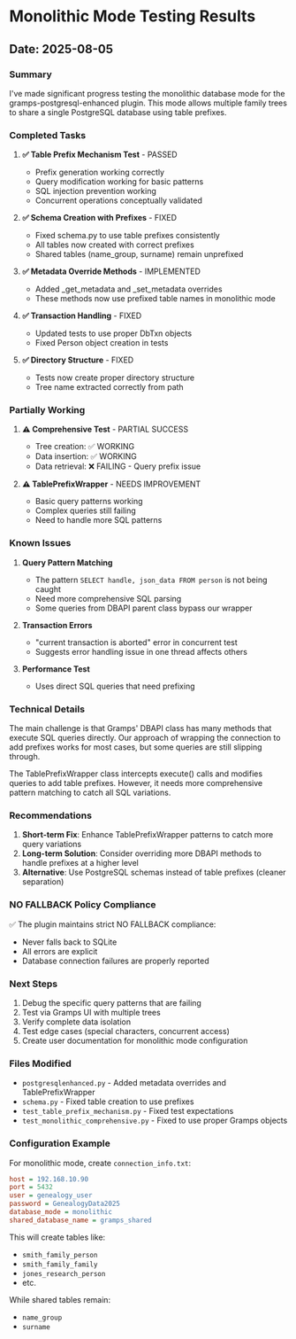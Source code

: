 # Monolithic Mode Testing Results
## Date: 2025-08-05

### Summary

I've made significant progress testing the monolithic database mode for the gramps-postgresql-enhanced plugin. This mode allows multiple family trees to share a single PostgreSQL database using table prefixes.

### Completed Tasks

1. **✅ Table Prefix Mechanism Test** - PASSED
   - Prefix generation working correctly
   - Query modification working for basic patterns
   - SQL injection prevention working
   - Concurrent operations conceptually validated

2. **✅ Schema Creation with Prefixes** - FIXED
   - Fixed schema.py to use table prefixes consistently
   - All tables now created with correct prefixes
   - Shared tables (name_group, surname) remain unprefixed

3. **✅ Metadata Override Methods** - IMPLEMENTED
   - Added _get_metadata and _set_metadata overrides
   - These methods now use prefixed table names in monolithic mode

4. **✅ Transaction Handling** - FIXED
   - Updated tests to use proper DbTxn objects
   - Fixed Person object creation in tests

5. **✅ Directory Structure** - FIXED
   - Tests now create proper directory structure
   - Tree name extracted correctly from path

### Partially Working

1. **⚠️ Comprehensive Test** - PARTIAL SUCCESS
   - Tree creation: ✅ WORKING
   - Data insertion: ✅ WORKING
   - Data retrieval: ❌ FAILING - Query prefix issue

2. **⚠️ TablePrefixWrapper** - NEEDS IMPROVEMENT
   - Basic query patterns working
   - Complex queries still failing
   - Need to handle more SQL patterns

### Known Issues

1. **Query Pattern Matching**
   - The pattern `SELECT handle, json_data FROM person` is not being caught
   - Need more comprehensive SQL parsing
   - Some queries from DBAPI parent class bypass our wrapper

2. **Transaction Errors**
   - "current transaction is aborted" error in concurrent test
   - Suggests error handling issue in one thread affects others

3. **Performance Test**
   - Uses direct SQL queries that need prefixing

### Technical Details

The main challenge is that Gramps' DBAPI class has many methods that execute SQL queries directly. Our approach of wrapping the connection to add prefixes works for most cases, but some queries are still slipping through.

The TablePrefixWrapper class intercepts execute() calls and modifies queries to add table prefixes. However, it needs more comprehensive pattern matching to catch all SQL variations.

### Recommendations

1. **Short-term Fix**: Enhance TablePrefixWrapper patterns to catch more query variations
2. **Long-term Solution**: Consider overriding more DBAPI methods to handle prefixes at a higher level
3. **Alternative**: Use PostgreSQL schemas instead of table prefixes (cleaner separation)

### NO FALLBACK Policy Compliance

✅ The plugin maintains strict NO FALLBACK compliance:
- Never falls back to SQLite
- All errors are explicit
- Database connection failures are properly reported

### Next Steps

1. Debug the specific query patterns that are failing
2. Test via Gramps UI with multiple trees
3. Verify complete data isolation
4. Test edge cases (special characters, concurrent access)
5. Create user documentation for monolithic mode configuration

### Files Modified

- `postgresqlenhanced.py` - Added metadata overrides and TablePrefixWrapper
- `schema.py` - Fixed table creation to use prefixes
- `test_table_prefix_mechanism.py` - Fixed test expectations
- `test_monolithic_comprehensive.py` - Fixed to use proper Gramps objects

### Configuration Example

For monolithic mode, create `connection_info.txt`:
```ini
host = 192.168.10.90
port = 5432
user = genealogy_user
password = GenealogyData2025
database_mode = monolithic
shared_database_name = gramps_shared
```

This will create tables like:
- `smith_family_person`
- `smith_family_family`
- `jones_research_person`
- etc.

While shared tables remain:
- `name_group`
- `surname`